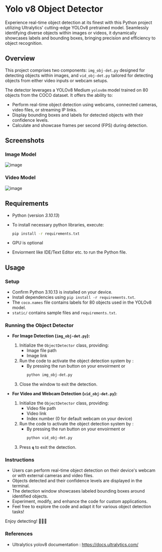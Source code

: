 # Yolo v8 Object Detector

Experience real-time object detection at its finest with this Python project utilizing Ultralytics' cutting-edge YOLOv8 pretrained model. Seamlessly identifying diverse objects within images or videos, it dynamically showcases labels and bounding boxes, bringing precision and efficiency to object recognition.

## Overview

This project comprises two components: `img_obj-det.py` designed for detecting objects within images, and `vid_obj-det.py` tailored for detecting objects from either video inputs or webcam setups.

The detector leverages a YOLOv8 Medium `yolov8m` model trained on 80 objects from the COCO dataset. It offers the ability to:

- Perform real-time object detection using webcams, connected cameras, video files, or streaming IP links.
- Display bounding boxes and labels for detected objects with their confidence levels.
- Calculate and showcase frames per second (FPS) during detection.

## Screenshots

### Image Model

![image](https://github.com/ombothre/object-detector/assets/92716010/732215d9-722d-47c5-9fdd-8457a9524d24)

### Video Model

![image](https://github.com/ombothre/object-detector/assets/92716010/831821de-59ca-4fd6-90b9-e83916c10f1b)

## Requirements

- Python (version *3.10.13*)
- To install necessary python libraries, execute:

  ```bash
  pip install -r requirements.txt
- GPU is optional
- Enviorment like IDE/Text Editor etc. to run the Python file.

## Usage

### Setup

- Confirm Python 3.10.13 is installed on your device.
- Install dependencies using `pip install -r requirements.txt`.
- The `coco.names` file contains labels for 80 objects used in the YOLOv8 model.
- `static/` contains sample files and `requirements.txt`.

### Running the Object Detector

- **For Image Detection (`img_obj-det.py`):**
  1. Initialize the `ObjectDetector` class, providing:
     - Image file path
     - Image link
  2. Run the code to activate the object detection system by :
      - By pressing the run button on your envoirment or
        ```bash
        python img_obj-det.py
  3. Close the window to exit the detection.

- **For Video and Webcam Detection (`vid_obj-det.py`):**
  1. Initialize the `ObjectDetector` class, providing:
     - Video file path
     - Video link
     - Index number (0 for default webcam on your device)
  2. Run the code to activate the object detection system by :
      - By pressing the run button on your envoirment or
        ```bash
        python vid_obj-det.py
  3. Press **`q`** to exit the detection.

### Instructions

- Users can perform real-time object detection on their device's webcam or with external cameras and video files.
- Objects detected and their confidence levels are displayed in the terminal.
- The detection window showcases labeled bounding boxes around identified objects.
- Experiment, modify, and enhance the code for custom applications.
- Feel free to explore the code and adapt it for various object detection tasks!

Enjoy detecting! 🕵️‍♂️🎥

### References

- Ultralytics yolov8 documentation : https://docs.ultralytics.com/
